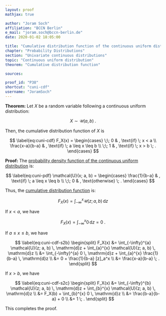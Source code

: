 ```yaml
---
layout: proof
mathjax: true

author: "Joram Soch"
affiliation: "BCCN Berlin"
e_mail: "joram.soch@bccn-berlin.de"
date: 2020-01-02 18:05:00

title: "Cumulative distribution function of the continuous uniform distribution"
chapter: "Probability Distributions"
section: "Univariate continuous distributions"
topic: "Continuous uniform distribution"
theorem: "Cumulative distribution function"

sources:

proof_id: "P38"
shortcut: "cuni-cdf"
username: "JoramSoch"
---
```



**Theorem:** Let $X$ be a random variable following a continuous uniform distribution:

$$ \label{eq:cuni}
X \sim \mathcal{U}(a, b) \; .
$$

Then, the cumulative distribution function of $X$ is

$$ \label{eq:cuni-cdf}
F_X(x) =
\begin{cases}
\;\; 0 & , \text{if} \; x < a \\
\frac{x-a}{b-a} & , \text{if} \; a \leq x \leq b \\
\;\; 1 & , \text{if} \; x > b \; .
\end{cases}
$$


**Proof:** The [probability density function of the continuous uniform distribution](/P/cuni-pdf.html) is:

$$ \label{eq:cuni-pdf}
\mathcal{U}(x; a, b) =
\begin{cases}
\frac{1}{b-a} & , \text{if} \; a \leq x \leq b \\
\;\; 0 & , \text{otherwise} \; .
\end{cases}
$$

Thus, the [cumulative distribution function](/D/cdf.html) is:

$$ \label{eq:cuni-cdf-s1}
F_X(x) = \int_{-\infty}^{x} \mathcal{U}(z; a, b) \, \mathrm{d}z
$$

If $x < a$, we have

$$ \label{eq:cuni-cdf-s2a}
F_X(x) = \int_{-\infty}^{x} 0 \, \mathrm{d}z = 0 \; .
$$

If $a \leq x \leq b$, we have

$$ \label{eq:cuni-cdf-s2b}
\begin{split}
F_X(x) &= \int_{-\infty}^{a} \mathcal{U}(z; a, b) \, \mathrm{d}z + \int_{a}^{x} \mathcal{U}(z; a, b) \, \mathrm{d}z \\
&= \int_{-\infty}^{a} 0 \, \mathrm{d}z + \int_{a}^{x} \frac{1}{b-a} \, \mathrm{d}z \\
&= 0 + \frac{1}{b-a} [z]_a^x \\
&= \frac{x-a}{b-a} \; .
\end{split}
$$

If $x > b$, we have

$$ \label{eq:cuni-cdf-s2c}
\begin{split}
F_X(x) &= \int_{-\infty}^{b} \mathcal{U}(z; a, b) \, \mathrm{d}z + \int_{b}^{x} \mathcal{U}(z; a, b) \, \mathrm{d}z \\
&= F_X(b) + \int_{b}^{x} 0 \, \mathrm{d}z \\
&= \frac{b-a}{b-a} + 0 \\
&= 1 \; .
\end{split}
$$

This completes the proof.